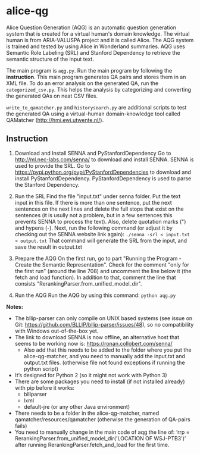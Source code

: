 # alice-qg
Alice Question Generation (AQG) is an automatic question generation system that is created for a virtual human's domain knowledge. The virtual human is from ARIA-VALUSPA project and it is called Alice. The AQG system is trained and tested by using Alice in Wonderland summaries. AQG uses Semantic Role Labeling (SRL) and Stanford Dependency to retrieve the semantic structure of the input text.

The main program is `aqg.py`. Run the main program by following the **instruction**. This main program generates QA pairs and stores them in an XML file. To do an error analysis on the generated QA, run the `categorized_csv.py`. This helps the analysis by categorizing and converting the generated QAs on neat CSV files.

`write_to_qamatcher.py` and `historysearch.py` are additional scripts to test the generated QA using a virtual-human domain-knowledge tool called QAMatcher (http://hmi.ewi.utwente.nl/).



## Instruction

1. Download and Install SENNA and PyStanfordDependency
Go to http://ml.nec-labs.com/senna/ to download and install SENNA. SENNA is used to provide the SRL. 
Go to https://pypi.python.org/pypi/PyStanfordDependencies to download and install PyStanfordDependency. PyStanfordDependency is used to parse the Stanford Dependency.

2. Run the SRL
Find the file "input.txt" under senna folder. Put the text input in this file. If there is more than one sentence, put the next sentences on the next lines and delete the full stops that exist on the sentences (it is usully not a problem, but in a few sentences this prevents SENNA to process the text). Also, delete quotation marks (") and hypens (-). Next, run the following command (or adjust it by checking out the SENNA website link again):
`./senna -srl < input.txt > output.txt`
That command will generate the SRL from the input, and save the result in output.txt

3. Prepare the AQG
On the first run, go to part "Running the Program - Create the Semantic Representation". Check for the comment "only for the first run" (around the line 708) and uncomment the line below it (the fetch and load function). In addition to that, comment the line that consists "RerankingParser.from_unified_model_dir".

4. Run the AQG
Run the AQG by using this command:
`python aqg.py`


**Notes:**
- The bllip-parser can only compile on UNIX based systems (see issue on Git: https://github.com/BLLIP/bllip-parser/issues/48), so no compatibility with Windows out-of-the-box yet.
- The link to download SENNA is now offline, an alternative host that seems to be working now is: https://ronan.collobert.com/senna/
  - Also add that this needs to be added to the folder where you put the alice-qg-matcher, and you need to manually add the input.txt and output.txt files. (otherwise file not found exceptions if running the python script)
- It’s designed for Python 2 (so it might not work with Python 3)
- There are some packages you need to install (if not installed already) with pip before it works:
  - blliparser
  - lxml
  - default-jre (or any other Java environment)
- There needs to be a folder in the alice-qg-matcher, named qamatcher/resources/qamatcher (otherwise the generation of QA-pairs fails)
- You need to manually change in the main code of aqg the line of: ‘rrp = RerankingParser.from_unified_model_dir('LOCATION OF WSJ-PTB3')’ after running RerankingParser.fetch_and_load for the first time.
